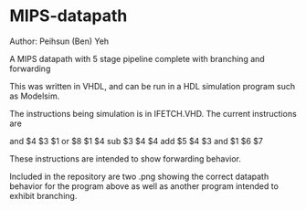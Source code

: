 MIPS-datapath
=============
Author: Peihsun (Ben) Yeh

A MIPS datapath with 5 stage pipeline complete with branching and forwarding

This was written in VHDL, and can be run in a HDL simulation program such as Modelsim. 

The instructions being simulation is in IFETCH.VHD. The current instructions are

and $4 $3 $1
or $8 $1 $4
sub $3 $4 $4
add $5 $4 $3 
and $1 $6 $7

These instructions are intended to show forwarding behavior. 

Included in the repository are two .png showing the correct datapath behavior for the program above as well as another program intended to exhibit branching. 

